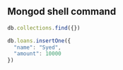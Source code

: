 ## Mongod shell command

```js
db.collections.find({})
```

```js
db.loans.insertOne({
  "name": "Syed",
  "amount": 10000
})
```